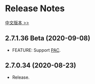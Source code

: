# Release Notes

[中文版本 >>](https://gitee.com/titilima/mangacon/blob/master/v2/release_notes.md)

## 2.7.1.36 Beta (2020-09-08)

* FEATURE: Support [PAC](https://en.wikipedia.org/wiki/Proxy_auto-config).

## 2.7.0.34 (2020-08-23)

* Release.
